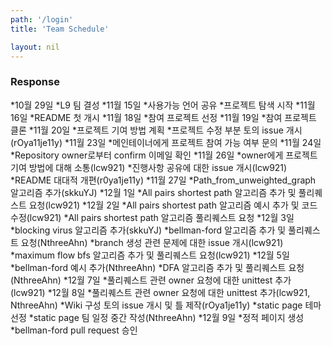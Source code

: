 ```yaml
---
path: '/login'
title: 'Team Schedule'

layout: nil
---
```



### Response

*10월 29일
  *L9 팀 결성
*11월 15일
  *사용가능 언어 공유
  *프로젝트 탐색 시작
*11월 16일
  *README 첫 개시
*11월 18일
  *참여 프로젝트 선정
*11월 19일
  *참여 프로젝트 클론
*11월 20일
  *프로젝트 기여 방법 계획
  *프로젝트 수정 부분 토의 issue 개시(rOya11je11y)
*11월 23일
  *메인테이너에게 프로젝트 참여 가능 여부 문의
*11월 24일
  *Repository owner로부터 confirm 이메일 확인
*11월 26일
  *owner에게 프로젝트 기여 방법에 대해 소통(lcw921)
  *진행사항 공유에 대한 issue 개시(lcw921)
  *README 대대적 개편(r0ya1je11y)
*11월 27일
  *Path_from_unweighted_graph 알고리즘 추가(skkuYJ)
*12월 1일
  *All pairs shortest path 알고리즘 추가 및 풀리퀘스트 요청(lcw921)
*12월 2일
  *All pairs shortest path 알고리즘 예시 추가 및 코드 수정(lcw921)
  *All pairs shortest path 알고리즘 풀리퀘스트 요청
*12월 3일
  *blocking virus 알고리즘 추가(skkuYJ)
  *bellman-ford 알고리즘 추가 및 풀리퀘스트 요청(NthreeAhn)
  *branch 생성 관련 문제에 대한 issue 개시(lcw921)
  *maximum flow bfs 알고리즘 추가 및 풀리퀘스트 요청(lcw921)
*12월 5일
  *bellman-ford 예시 추가(NthreeAhn)
  *DFA 알고리즘 추가 및 풀리퀘스트 요청(NthreeAhn)
*12월 7일
  *풀리퀘스트 관련 owner 요청에 대한 unittest 추가(lcw921)
*12월 8일
  *풀리퀘스트 관련 owner 요청에 대한 unittest 추가(lcw921, NthreeAhn)
  *Wiki 구성 토의 issue 개시 및 틀 제작(rOya1je11y)
  *static page 테마 선정
  *static page 팀 일정 중간 작성(NthreeAhn)
*12월 9일
  *정적 페이지 생성
  *bellman-ford pull request 승인

